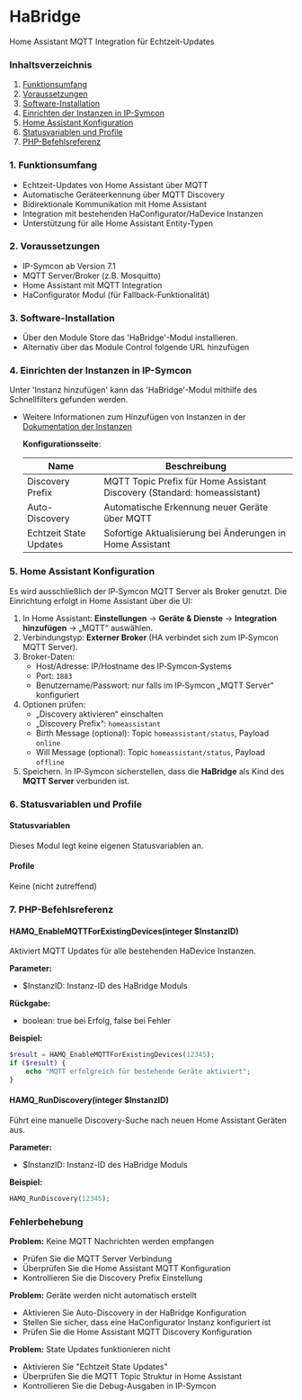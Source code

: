 # HaBridge
Home Assistant MQTT Integration für Echtzeit-Updates

### Inhaltsverzeichnis

1. [Funktionsumfang](#1-funktionsumfang)
2. [Voraussetzungen](#2-voraussetzungen)
3. [Software-Installation](#3-software-installation)
4. [Einrichten der Instanzen in IP-Symcon](#4-einrichten-der-instanzen-in-ip-symcon)
5. [Home Assistant Konfiguration](#5-home-assistant-konfiguration)
6. [Statusvariablen und Profile](#6-statusvariablen-und-profile)
7. [PHP-Befehlsreferenz](#7-php-befehlsreferenz)

### 1. Funktionsumfang

* Echtzeit-Updates von Home Assistant über MQTT
* Automatische Geräteerkennung über MQTT Discovery
* Bidirektionale Kommunikation mit Home Assistant
* Integration mit bestehenden HaConfigurator/HaDevice Instanzen
* Unterstützung für alle Home Assistant Entity-Typen

### 2. Voraussetzungen

- IP-Symcon ab Version 7.1
- MQTT Server/Broker (z.B. Mosquitto)
- Home Assistant mit MQTT Integration
- HaConfigurator Modul (für Fallback-Funktionalität)

### 3. Software-Installation

* Über den Module Store das 'HaBridge'-Modul installieren.
* Alternativ über das Module Control folgende URL hinzufügen

### 4. Einrichten der Instanzen in IP-Symcon

Unter 'Instanz hinzufügen' kann das 'HaBridge'-Modul mithilfe des Schnellfilters gefunden werden.  
- Weitere Informationen zum Hinzufügen von Instanzen in der [Dokumentation der Instanzen](https://www.symcon.de/service/dokumentation/konzepte/instanzen/#Instanz_hinzufügen)

  __Konfigurationsseite__:
  
  Name                    | Beschreibung
  ----------------------- | ------------------
  Discovery Prefix        | MQTT Topic Prefix für Home Assistant Discovery (Standard: homeassistant)
  Auto-Discovery         | Automatische Erkennung neuer Geräte über MQTT
  Echtzeit State Updates  | Sofortige Aktualisierung bei Änderungen in Home Assistant

### 5. Home Assistant Konfiguration
 
 Es wird ausschließlich der IP‑Symcon MQTT Server als Broker genutzt. Die Einrichtung erfolgt in Home Assistant über die UI:
 
 1. In Home Assistant: **Einstellungen** → **Geräte & Dienste** → **Integration hinzufügen** → „MQTT“ auswählen.
 2. Verbindungstyp: **Externer Broker** (HA verbindet sich zum IP‑Symcon MQTT Server).
 3. Broker-Daten:
    - Host/Adresse: IP/Hostname des IP‑Symcon‑Systems
    - Port: `1883`
    - Benutzername/Passwort: nur falls im IP‑Symcon „MQTT Server“ konfiguriert
 4. Optionen prüfen:
    - „Discovery aktivieren“ einschalten
    - „Discovery Prefix“: `homeassistant`
    - Birth Message (optional): Topic `homeassistant/status`, Payload `online`
    - Will Message (optional): Topic `homeassistant/status`, Payload `offline`
 5. Speichern. In IP‑Symcon sicherstellen, dass die **HaBridge** als Kind des **MQTT Server** verbunden ist.

### 6. Statusvariablen und Profile

#### Statusvariablen

Dieses Modul legt keine eigenen Statusvariablen an.

#### Profile

Keine (nicht zutreffend)

### 7. PHP-Befehlsreferenz

#### HAMQ_EnableMQTTForExistingDevices(integer $InstanzID)
Aktiviert MQTT Updates für alle bestehenden HaDevice Instanzen.

**Parameter:**
- $InstanzID: Instanz-ID des HaBridge Moduls

**Rückgabe:**
- boolean: true bei Erfolg, false bei Fehler

**Beispiel:**
```php
$result = HAMQ_EnableMQTTForExistingDevices(12345);
if ($result) {
    echo "MQTT erfolgreich für bestehende Geräte aktiviert";
}
```

#### HAMQ_RunDiscovery(integer $InstanzID)
Führt eine manuelle Discovery-Suche nach neuen Home Assistant Geräten aus.

**Parameter:**
- $InstanzID: Instanz-ID des HaBridge Moduls

**Beispiel:**
```php
HAMQ_RunDiscovery(12345);
```

### Fehlerbehebung

**Problem:** Keine MQTT Nachrichten werden empfangen
- Prüfen Sie die MQTT Server Verbindung
- Überprüfen Sie die Home Assistant MQTT Konfiguration
- Kontrollieren Sie die Discovery Prefix Einstellung

**Problem:** Geräte werden nicht automatisch erstellt
- Aktivieren Sie Auto-Discovery in der HaBridge Konfiguration
- Stellen Sie sicher, dass eine HaConfigurator Instanz konfiguriert ist
- Prüfen Sie die Home Assistant MQTT Discovery Konfiguration

**Problem:** State Updates funktionieren nicht
- Aktivieren Sie "Echtzeit State Updates"
- Überprüfen Sie die MQTT Topic Struktur in Home Assistant
- Kontrollieren Sie die Debug-Ausgaben in IP-Symcon
